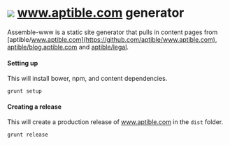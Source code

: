 # ![](https://raw.github.com/aptible/straptible/master/lib/straptible/rails/templates/public.api/icon-60px.png) www.aptible.com generator

Assemble-www is a static site generator that pulls in content pages from [aptible/www.aptible.com](https://github.com/aptible/www.aptible.com), [aptible/blog.aptible.com](https://github.com/aptible/blog.aptible.com) and [aptible/legal](https://github.com/aptible/legal).

#### Setting up

This will install bower, npm, and content dependencies.

````
grunt setup
````


#### Creating a release
This will create a production release of www.aptible.com in the `dist` folder. 

````
grunt release
````
